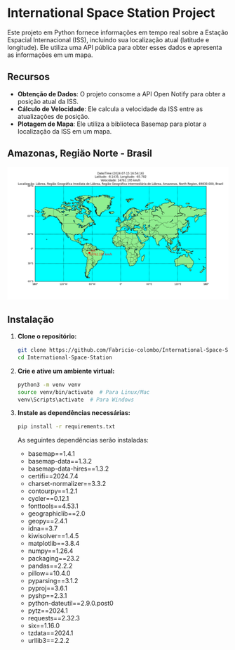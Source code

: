 # International Space Station Project

Este projeto em Python fornece informações em tempo real sobre a Estação Espacial Internacional (ISS), incluindo sua localização atual (latitude e longitude). Ele utiliza uma API pública para obter esses dados e apresenta as informações em um mapa.

## Recursos

- **Obtenção de Dados**: O projeto consome a API Open Notify para obter a posição atual da ISS.
- **Cálculo de Velocidade**: Ele calcula a velocidade da ISS entre as atualizações de posição.
- **Plotagem de Mapa**: Ele utiliza a biblioteca Basemap para plotar a localização da ISS em um mapa.

## Amazonas, Região Norte - Brasil

![ISS passando pelo Brasil](img/amazonas_br_iss.png)

## Instalação

1. **Clone o repositório:**

    ```bash
    git clone https://github.com/Fabricio-colombo/International-Space-Station.git
    cd International-Space-Station
    ```

2. **Crie e ative um ambiente virtual:**

    ```bash
    python3 -m venv venv
    source venv/bin/activate  # Para Linux/Mac
    venv\Scripts\activate  # Para Windows
    ```

3. **Instale as dependências necessárias:**

    ```bash
    pip install -r requirements.txt
    ```

    As seguintes dependências serão instaladas:

    - basemap==1.4.1
    - basemap-data==1.3.2
    - basemap-data-hires==1.3.2
    - certifi==2024.7.4
    - charset-normalizer==3.3.2
    - contourpy==1.2.1
    - cycler==0.12.1
    - fonttools==4.53.1
    - geographiclib==2.0
    - geopy==2.4.1
    - idna==3.7
    - kiwisolver==1.4.5
    - matplotlib==3.8.4
    - numpy==1.26.4
    - packaging==23.2
    - pandas==2.2.2
    - pillow==10.4.0
    - pyparsing==3.1.2
    - pyproj==3.6.1
    - pyshp==2.3.1
    - python-dateutil==2.9.0.post0
    - pytz==2024.1
    - requests==2.32.3
    - six==1.16.0
    - tzdata==2024.1
    - urllib3==2.2.2

